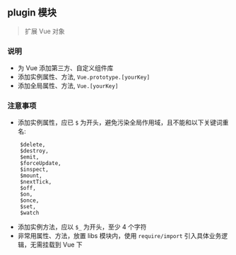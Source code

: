 ## plugin 模块
> 扩展 Vue 对象

### 说明
- 为 Vue 添加第三方、自定义组件库
- 添加实例属性、方法, `Vue.prototype.[yourKey]`
- 添加全局属性、方法,  `Vue.[yourKey]`

### 注意事项
- 添加实例属性，应已 `$` 为开头，避免污染全局作用域，且不能和以下关键词重名:
```$xslt
    $delete, 
    $destroy, 
    $emit, 
    $forceUpdate, 
    $inspect, 
    $mount,
    $nextTick,
    $off,
    $on,
    $once,
    $set,
    $watch
``` 
- 添加实例方法，应以 `$_` 为开头，至少 4 个字符
- 非常用属性、方法，放置 libs 模块内，使用 `require/import` 引入具体业务逻辑，无需挂载到 Vue 下 
